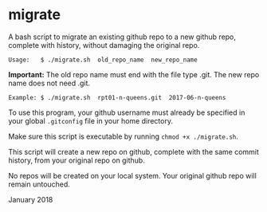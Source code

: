 # migrate

A bash script to migrate an existing github repo to a new github repo, complete
with history, without damaging the original repo.

  	Usage:   $ ./migrate.sh  old_repo_name  new_repo_name

**Important:**
The old repo name must end with the file type .git.
The new repo name does not need .git.

  	Example: $ ./migrate.sh  rpt01-n-queens.git  2017-06-n-queens

To use this program, your github username must
already be specified in your global ```.gitconfig```
file in your home directory.

Make sure this script is executable by running ```chmod +x ./migrate.sh```.

This script will create a new repo on github, complete with
the same commit history, from your original repo on github.

No repos will be created on your local system.
Your original github repo will remain untouched. 


January 2018

